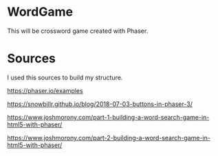 # WordGame
This will be crossword game created with Phaser.

# Sources

I used this sources to build my structure.

https://phaser.io/examples

https://snowbillr.github.io/blog/2018-07-03-buttons-in-phaser-3/

https://www.joshmorony.com/part-1-building-a-word-search-game-in-html5-with-phaser/

https://www.joshmorony.com/part-2-building-a-word-search-game-in-html5-with-phaser/
